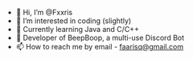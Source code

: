 - 👋 Hi, I’m @Fxxris
- 👀 I’m interested in coding (slightly)
- 🌱 Currently learning Java and C/C++ 
- 💞️ Developer of BeepBoop, a multi-use Discord Bot
- 📫 How to reach me by email - faarisq@gmail.com 

<!---
Fxxris/Fxxris is a ✨ special ✨ repository because its `README.md` (this file) appears on your GitHub profile.
You can click the Preview link to take a look at your changes.
--->

